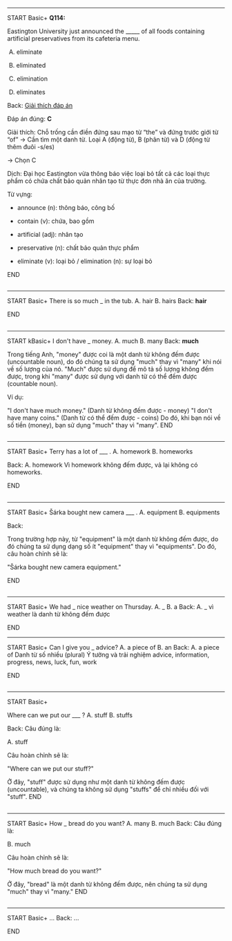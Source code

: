 
---
<mark style="background: #ADCCFFA6;"></mark>
START
Basic+
**Q114:**

Eastington University just announced the _____ of all foods containing artificial preservatives from its cafeteria menu.

 A. eliminate

 B. eliminated

 C. elimination

 D. eliminates

Back: 
[Giải thích đáp án](https://study4.com/problems/405237/?view=embed#mcq-explanation-114) 

Đáp án đúng: **C**

Giải thích: Chỗ trống cần điền đứng sau mạo từ “the” và đứng trước giới từ “of” → Cần tìm một danh từ. Loại A (động từ), B (phân từ) và D (động từ thêm đuôi -s/es)

→ Chọn C

Dịch: Đại học Eastington vừa thông báo việc loại bỏ tất cả các loại thực phẩm có chứa chất bảo quản nhân tạo từ thực đơn nhà ăn của trường.

Từ vựng:

- announce (n): thông báo, công bố

- contain (v): chứa, bao gồm

- artificial (adj): nhân tạo

- preservative (n): chất bảo quản thực phẩm

- eliminate (v): loại bỏ / elimination (n): sự loại bỏ
<!--ID: 1702266276267-->
END

<mark style="background: #ADCCFFA6;"></mark>
---

---
<mark style="background: #ADCCFFA6;"></mark>
START
Basic+
There is so much _ in the tub.
A. hair
B. hairs
Back: 
**hair**
<!--ID: 1702266276350-->
END

<mark style="background: #ADCCFFA6;"></mark>
---

---
<mark style="background: #ADCCFFA6;"></mark>
START
kBasic+
I don't have _ money.
A. much
B. many
Back: 
**much**

Trong tiếng Anh, "money" được coi là một danh từ không đếm được (uncountable noun), do đó chúng ta sử dụng "much" thay vì "many" khi nói về số lượng của nó. "Much" được sử dụng để mô tả số lượng không đếm được, trong khi "many" được sử dụng với danh từ có thể đếm được (countable noun).

Ví dụ:

"I don't have much money." (Danh từ không đếm được - money)
"I don't have many coins." (Danh từ có thể đếm được - coins)
Do đó, khi bạn nói về số tiền (money), bạn sử dụng "much" thay vì "many".
END

<mark style="background: #ADCCFFA6;"></mark>
---

---
<mark style="background: #ADCCFFA6;"></mark>
START
Basic+
Terry has a lot of ___ .
A. homework
B. homeworks

Back: 
A. homework
Vì homework không đếm được, vả lại không có homeworks.
<!--ID: 1702266276362-->
END

<mark style="background: #ADCCFFA6;"></mark>
---

---
<mark style="background: #ADCCFFA6;"></mark>
START
Basic+
Šárka bought new camera ___ .
A. equipment
B. equipments

Back: 

Trong trường hợp này, từ "equipment" là một danh từ không đếm được, do đó chúng ta sử dụng dạng số ít "equipment" thay vì "equipments". Do đó, câu hoàn chỉnh sẽ là:

"Šárka bought new camera equipment."
<!--ID: 1702266276387-->
END

<mark style="background: #ADCCFFA6;"></mark>
---


---
<mark style="background: #ADCCFFA6;"></mark>
START
Basic+
We had _ nice weather on Thursday.
A. _
B. a
Back: 
A. _ vì weather là danh từ không đếm được
<!--ID: 1702266276394-->
END

<mark style="background: #ADCCFFA6;"></mark>


---
<mark style="background: #ADCCFFA6;"></mark>
START
Basic+
Can I give you _ advice?
A. a piece of
B. an
Back: 
A. a piece of
Danh từ số nhiều (plural)
Ý tưởng và trải nghiệm	advice, information, progress, news, luck, fun, work
<!--ID: 1702266276413-->
END

<mark style="background: #ADCCFFA6;"></mark>
---

---
<mark style="background: #ADCCFFA6;"></mark>
START
Basic+

Where can we put our ___ ?
A. stuff
B. stuffs

Back: 
Câu đúng là:

A. stuff

Câu hoàn chỉnh sẽ là:

"Where can we put our stuff?"

Ở đây, "stuff" được sử dụng như một danh từ không đếm được (uncountable), và chúng ta không sử dụng "stuffs" để chỉ nhiều đối với "stuff".
END

<mark style="background: #ADCCFFA6;"></mark>
---

---
<mark style="background: #ADCCFFA6;"></mark>
START
Basic+
How _ bread do you want?
A. many
B. much
Back: 
Câu đúng là:

B. much

Câu hoàn chỉnh sẽ là:

"How much bread do you want?"

Ở đây, "bread" là một danh từ không đếm được, nên chúng ta sử dụng "much" thay vì "many."
END

<mark style="background: #ADCCFFA6;"></mark>
---

---
<mark style="background: #ADCCFFA6;"></mark>
START
Basic+
...
Back: ...
<!--ID: 1701844403965-->
END

<mark style="background: #ADCCFFA6;"></mark>
---